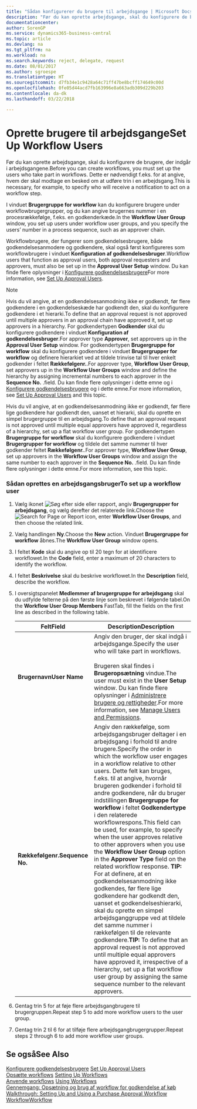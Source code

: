 ```yaml
---
title: "Sådan konfigurerer du brugere til arbejdsgange | Microsoft Docs"
description: "Før du kan oprette arbejdsgange, skal du konfigurere de brugere, der indgår i arbejdsgangene. Dette er nødvendigt f.eks. for at angive, hvem der skal modtage en besked om at udføre trin i en arbejdsgang."
documentationcenter: 
author: SorenGP
ms.service: dynamics365-business-central
ms.topic: article
ms.devlang: na
ms.tgt_pltfrm: na
ms.workload: na
ms.search.keywords: reject, delegate, request
ms.date: 08/01/2017
ms.author: sgroespe
ms.translationtype: HT
ms.sourcegitcommit: d7fb34e1c9428a64c71ff47be8bcff174649c00d
ms.openlocfilehash: 0fe05d44acd7fb163996e8a663adb309d229b203
ms.contentlocale: da-dk
ms.lasthandoff: 03/22/2018

---
```

# <a name="set-up-workflow-users"></a><span data-ttu-id="b81e0-104">Oprette brugere til arbejdsgange</span><span class="sxs-lookup"><span data-stu-id="b81e0-104">Set Up Workflow Users</span></span>
<span data-ttu-id="b81e0-105">Før du kan oprette arbejdsgange, skal du konfigurere de brugere, der indgår i arbejdsgangene.</span><span class="sxs-lookup"><span data-stu-id="b81e0-105">Before you can create workflows, you must set up the users who take part in workflows.</span></span> <span data-ttu-id="b81e0-106">Dette er nødvendigt f.eks. for at angive, hvem der skal modtage en besked om at udføre trin i en arbejdsgang.</span><span class="sxs-lookup"><span data-stu-id="b81e0-106">This is necessary, for example, to specify who will receive a notification to act on a workflow step.</span></span>  

<span data-ttu-id="b81e0-107">I vinduet **Brugergruppe for workflow** kan du konfigurere brugere under workflowbrugergrupper, og du kan angive brugernes nummer i en procesrækkefølge, f.eks. en godkenderkæde.</span><span class="sxs-lookup"><span data-stu-id="b81e0-107">In the **Workflow User Group** window, you set up users under workflow user groups, and you specify the users’ number in a process sequence, such as an approver chain.</span></span>  

<span data-ttu-id="b81e0-108">Workflowbrugere, der fungerer som godkendelsesbrugere, både godkendelsesanmodere og godkendere, skal også først konfigureres som workflowbrugere i vinduet **Konfiguration af godkendelsesbruger**.</span><span class="sxs-lookup"><span data-stu-id="b81e0-108">Workflow users that function as approval users, both approval requesters and approvers, must also be set up in the **Approval User Setup** window.</span></span> <span data-ttu-id="b81e0-109">Du kan finde flere oplysninger i [Konfigurere godkendelsesbrugere](across-how-to-set-up-approval-users.md)</span><span class="sxs-lookup"><span data-stu-id="b81e0-109">For more information, see [Set Up Approval Users](across-how-to-set-up-approval-users.md).</span></span>  

> [!NOTE]  
>  <span data-ttu-id="b81e0-110">Hvis du vil angive, at en godkendelsesanmodning ikke er godkendt, før flere godkendere i en godkendelseskæde har godkendt den, skal du konfigurere godkendere i et hierarki.</span><span class="sxs-lookup"><span data-stu-id="b81e0-110">To define that an approval request is not approved until multiple approvers in an approval chain have approved it, set up approvers in a hierarchy.</span></span> <span data-ttu-id="b81e0-111">For godkendertypen **Godkender** skal du konfigurere godkendere i vinduet **Konfiguration af godkendelsesbruger**.</span><span class="sxs-lookup"><span data-stu-id="b81e0-111">For approver type **Approver**, set approvers up in the **Approval User Setup** window.</span></span> <span data-ttu-id="b81e0-112">For godkendertypen **Brugergruppe for workflow** skal du konfigurere godkendere i vinduet **Brugergrupper for workflow** og definere hierarkiet ved at tildele trinvise tal til hver enkelt godkender i feltet **Rækkefølgenr.**.</span><span class="sxs-lookup"><span data-stu-id="b81e0-112">For approver type, **Workflow User Group**, set approvers up in the **Workflow User Groups** window and define the hierarchy by assigning incremental numbers to each approver in the **Sequence No.**</span></span> <span data-ttu-id="b81e0-113">.</span><span class="sxs-lookup"><span data-stu-id="b81e0-113">field.</span></span> <span data-ttu-id="b81e0-114">Du kan finde flere oplysninger i dette emne og i [Konfigurere godkendelsesbrugere](across-how-to-set-up-approval-users.md) og i dette emne.</span><span class="sxs-lookup"><span data-stu-id="b81e0-114">For more information, see [Set Up Approval Users](across-how-to-set-up-approval-users.md) and this topic.</span></span>  
>   
>  <span data-ttu-id="b81e0-115">Hvis du vil angive, at en godkendelsesanmodning ikke er godkendt, før flere lige godkendere har godkendt den, uanset et hierarki, skal du oprette en simpel brugergruppe til en arbejdsgang.</span><span class="sxs-lookup"><span data-stu-id="b81e0-115">To define that an approval request is not approved until multiple equal approvers have approved it, regardless of a hierarchy, set up a flat workflow user group.</span></span> <span data-ttu-id="b81e0-116">For godkendertypen **Brugergruppe for workflow** skal du konfigurere godkendere i vinduet **Brugergrupper for workflow** og tildele det samme nummer til hver godkender feltet **Rækkefølgenr.**.</span><span class="sxs-lookup"><span data-stu-id="b81e0-116">For approver type, **Workflow User Group**, set up approvers in the **Workflow User Groups** window and assign the same number to each approver in the **Sequence No.**</span></span> <span data-ttu-id="b81e0-117">.</span><span class="sxs-lookup"><span data-stu-id="b81e0-117">field.</span></span> <span data-ttu-id="b81e0-118">Du kan finde flere oplysninger i dette emne.</span><span class="sxs-lookup"><span data-stu-id="b81e0-118">For more information, see this topic.</span></span>  

### <a name="to-set-up-a-workflow-user"></a><span data-ttu-id="b81e0-119">Sådan oprettes en arbejdsgangsbruger</span><span class="sxs-lookup"><span data-stu-id="b81e0-119">To set up a workflow user</span></span>  

1. <span data-ttu-id="b81e0-120">Vælg ikonet ![Søg efter side eller rapport](media/ui-search/search_small.png "Ikonet Søg efter side eller rapport"), angiv **Brugergrupper for arbejdsgang**, og vælg derefter det relaterede link.</span><span class="sxs-lookup"><span data-stu-id="b81e0-120">Choose the ![Search for Page or Report](media/ui-search/search_small.png "Search for Page or Report icon") icon, enter **Workflow User Groups**, and then choose the related link.</span></span>  
2. <span data-ttu-id="b81e0-121">Vælg handlingen **Ny**.</span><span class="sxs-lookup"><span data-stu-id="b81e0-121">Choose the **New** action.</span></span> <span data-ttu-id="b81e0-122">Vinduet **Brugergruppe for workflow** åbnes.</span><span class="sxs-lookup"><span data-stu-id="b81e0-122">The **Workflow User Group** window opens.</span></span>  
3. <span data-ttu-id="b81e0-123">I feltet **Kode** skal du angive op til 20 tegn for at identificere workflowet.</span><span class="sxs-lookup"><span data-stu-id="b81e0-123">In the **Code** field, enter a maximum of 20 characters to identify the workflow.</span></span>  
4. <span data-ttu-id="b81e0-124">I feltet **Beskrivelse** skal du beskrive workflowet.</span><span class="sxs-lookup"><span data-stu-id="b81e0-124">In the **Description** field, describe the workflow.</span></span>  
5. <span data-ttu-id="b81e0-125">I oversigtspanelet **Medlemmer af brugergruppe for arbejdsgang** skal du udfylde felterne på den første linje som beskrevet i følgende tabel.</span><span class="sxs-lookup"><span data-stu-id="b81e0-125">On the **Workflow User Group Members** FastTab, fill the fields on the first line as described in the following table.</span></span>  

    |<span data-ttu-id="b81e0-126">Felt</span><span class="sxs-lookup"><span data-stu-id="b81e0-126">Field</span></span>|<span data-ttu-id="b81e0-127">Description</span><span class="sxs-lookup"><span data-stu-id="b81e0-127">Description</span></span>|  
    |---------------------------------|---------------------------------------|  
    |<span data-ttu-id="b81e0-128">**Brugernavn**</span><span class="sxs-lookup"><span data-stu-id="b81e0-128">**User Name**</span></span>|<span data-ttu-id="b81e0-129">Angiv den bruger, der skal indgå i arbejdsgange.</span><span class="sxs-lookup"><span data-stu-id="b81e0-129">Specify the user who will take part in workflows.</span></span><br /><br /> <span data-ttu-id="b81e0-130">Brugeren skal findes i **Brugeropsætning** vindue.</span><span class="sxs-lookup"><span data-stu-id="b81e0-130">The user must exist in the **User Setup** window.</span></span> <span data-ttu-id="b81e0-131">Du kan finde flere oplysninger i [Administrere brugere og rettigheder](ui-how-users-permissions.md).</span><span class="sxs-lookup"><span data-stu-id="b81e0-131">For more information, see [Manage Users and Permissions](ui-how-users-permissions.md).</span></span>|  
    |<span data-ttu-id="b81e0-132">**Rækkefølgenr.**</span><span class="sxs-lookup"><span data-stu-id="b81e0-132">**Sequence No.**</span></span>|<span data-ttu-id="b81e0-133">Angiv den rækkefølge, som arbejdsgangsbruger deltager i en arbejdsgang i forhold til andre brugere.</span><span class="sxs-lookup"><span data-stu-id="b81e0-133">Specify the order in which the workflow user engages in a workflow relative to other users.</span></span> <span data-ttu-id="b81e0-134">Dette felt kan bruges, f.eks. til at angive, hvornår brugeren godkender i forhold til andre godkendere, når du bruger indstillingen **Brugergruppe for workflow** i feltet **Godkendertype** i den relaterede workflowrespons.</span><span class="sxs-lookup"><span data-stu-id="b81e0-134">This field can be used, for example, to specify when the user approves relative to other approvers when you use the **Workflow User Group** option in the **Approver Type** field on the related workflow response.</span></span> <span data-ttu-id="b81e0-135">**TIP:** For at definere, at en godkendelsesanmodning ikke godkendes, før flere lige godkendere har godkendt den, uanset et godkendelseshierarki, skal du oprette en simpel arbejdsganggruppe ved at tildele det samme nummer i rækkefølgen til de relevante godkendere.</span><span class="sxs-lookup"><span data-stu-id="b81e0-135">**TIP:**  To define that an approval request is not approved until multiple equal approvers have approved it, irrespective of a hierarchy, set up a flat workflow user group by assigning the same sequence number to the relevant approvers.</span></span>|  
6. <span data-ttu-id="b81e0-136">Gentag trin 5 for at føje flere arbejdsgangbrugere til brugergruppen.</span><span class="sxs-lookup"><span data-stu-id="b81e0-136">Repeat step 5 to add more workflow users to the user group.</span></span>  
7. <span data-ttu-id="b81e0-137">Gentag trin 2 til 6 for at tilføje flere arbejdsgangbrugergrupper.</span><span class="sxs-lookup"><span data-stu-id="b81e0-137">Repeat steps 2 through 6 to add more workflow user groups.</span></span>  

## <a name="see-also"></a><span data-ttu-id="b81e0-138">Se også</span><span class="sxs-lookup"><span data-stu-id="b81e0-138">See Also</span></span>  
<span data-ttu-id="b81e0-139">[Konfigurere godkendelsesbrugere](across-how-to-set-up-approval-users.md) </span><span class="sxs-lookup"><span data-stu-id="b81e0-139">[Set Up Approval Users](across-how-to-set-up-approval-users.md) </span></span>  
<span data-ttu-id="b81e0-140">[Opsætte workflows](across-set-up-workflows.md) </span><span class="sxs-lookup"><span data-stu-id="b81e0-140">[Setting Up Workflows](across-set-up-workflows.md) </span></span>  
<span data-ttu-id="b81e0-141">[Anvende workflows](across-use-workflows.md) </span><span class="sxs-lookup"><span data-stu-id="b81e0-141">[Using Workflows](across-use-workflows.md) </span></span>  
<span data-ttu-id="b81e0-142">[Gennemgang: Opsætning og brug af workflow for godkendelse af køb](walkthrough-setting-up-and-using-a-purchase-approval-workflow.md) </span><span class="sxs-lookup"><span data-stu-id="b81e0-142">[Walkthrough: Setting Up and Using a Purchase Approval Workflow](walkthrough-setting-up-and-using-a-purchase-approval-workflow.md) </span></span>  
[<span data-ttu-id="b81e0-143">Workflow</span><span class="sxs-lookup"><span data-stu-id="b81e0-143">Workflow</span></span>](across-workflow.md)   

